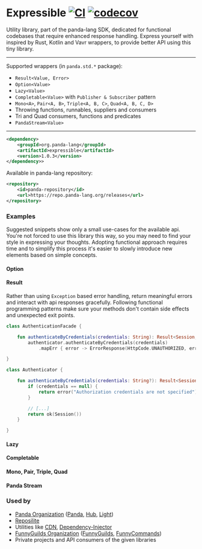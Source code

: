 # Expressible [![CI](https://github.com/panda-lang/expressible/actions/workflows/maven.yml/badge.svg)](https://github.com/panda-lang/expressible/actions/workflows/maven.yml) [![codecov](https://codecov.io/gh/panda-lang/expressible/branch/main/graph/badge.svg?token=LI1PAPD6NM)](https://codecov.io/gh/panda-lang/expressible)
Utility library, part of the panda-lang SDK, dedicated for functional codebases that require enhanced response handling.
Express yourself with inspired by Rust, Kotlin and Vavr wrappers, to provide better API using this tiny library.

<hr>

Supported wrappers (in `panda.std.*` package):
* `Result<Value, Error>`
* `Option<Value>`
* `Lazy<Value>`
* `Completable<Value>` with `Publisher & Subscriber` pattern
* `Mono<A>`, `Pair<A, B>`, `Triple<A, B, C>`, `Quad<A, B, C, D>`
* Throwing functions, runnables, suppliers and consumers
* Tri and Quad consumers, functions and predicates 
* `PandaStream<Value>` 

<hr>

```xml
<dependency>
    <groupId>org.panda-lang</groupId>
    <artifactId>expressible</artifactId>
    <version>1.0.3</version>
</dependency>>
```

Available in panda-lang repository:

```xml
<repository>
    <id>panda-repository</id>
    <url>https://repo.panda-lang.org/releases</url>
</repository>
```

### Examples
Suggested snippets show only a small use-cases for the available api. 
You're not forced to use this library this way, so you may need to find your style in expressing your thoughts.
Adopting functional approach requires time and to simplify this process it's easier to slowly introduce new elements based on simple concepts.

#### Option

#### Result

Rather than using `Exception` based error handling, return meaningful errors and interact with api responses gracefully.
Following functional programming patterns make sure your methods don't contain side effects and unexpected exit points. 

```kotlin
class AuthenticationFacade {

    fun authenticateByCredentials(credentials: String): Result<Session, ErrorResponse> =
        authenticator.authenticateByCredentials(credentials)
            .mapErr { error -> ErrorResponse(HttpCode.UNAUTHORIZED, error) }

}

class Authenticator {

    fun authenticateByCredentials(credentials: String?): Result<Session, String> {
        if (credentials == null) {
            return error("Authorization credentials are not specified")
        }

        // [...]
        return ok(Session())
    }

}
```

#### Lazy

#### Completable

#### Mono, Pair, Triple, Quad

#### Panda Stream

### Used by

* [Panda Organization](https://github.com/panda-lang) ([Panda](https://github.com/panda-lang/panda), [Hub](https://github.com/panda-lang/hub), [Light](https://github.com/panda-lang))
* [Reposilite](https://github.com/dzikoysk/reposilite)
* Utilities like [CDN](https://github.com/dzikoysk/cdn), [Dependency-Injector](https://github.com/dzikoysk/dependency-injector)
* [FunnyGuilds Organization](https://github.com/FunnyGuilds) ([FunnyGuilds](https://github.com/FunnyGuilds/FunnyGuilds), [FunnyCommands](https://github.com/FunnyGuilds/FunnyCommands))
* Private projects and API consumers of the given libraries
